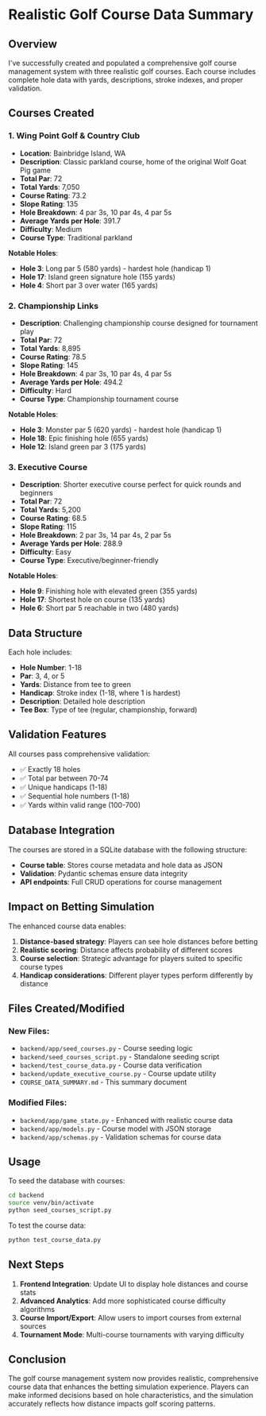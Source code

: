 # Realistic Golf Course Data Summary

## Overview

I've successfully created and populated a comprehensive golf course management system with three realistic golf courses. Each course includes complete hole data with yards, descriptions, stroke indexes, and proper validation.

## Courses Created

### 1. Wing Point Golf & Country Club
- **Location**: Bainbridge Island, WA
- **Description**: Classic parkland course, home of the original Wolf Goat Pig game
- **Total Par**: 72
- **Total Yards**: 7,050
- **Course Rating**: 73.2
- **Slope Rating**: 135
- **Hole Breakdown**: 4 par 3s, 10 par 4s, 4 par 5s
- **Average Yards per Hole**: 391.7
- **Difficulty**: Medium
- **Course Type**: Traditional parkland

**Notable Holes**:
- **Hole 3**: Long par 5 (580 yards) - hardest hole (handicap 1)
- **Hole 17**: Island green signature hole (155 yards)
- **Hole 4**: Short par 3 over water (165 yards)

### 2. Championship Links
- **Description**: Challenging championship course designed for tournament play
- **Total Par**: 72
- **Total Yards**: 8,895
- **Course Rating**: 78.5
- **Slope Rating**: 145
- **Hole Breakdown**: 4 par 3s, 10 par 4s, 4 par 5s
- **Average Yards per Hole**: 494.2
- **Difficulty**: Hard
- **Course Type**: Championship tournament course

**Notable Holes**:
- **Hole 3**: Monster par 5 (620 yards) - hardest hole (handicap 1)
- **Hole 18**: Epic finishing hole (655 yards)
- **Hole 12**: Island green par 3 (175 yards)

### 3. Executive Course
- **Description**: Shorter executive course perfect for quick rounds and beginners
- **Total Par**: 72
- **Total Yards**: 5,200
- **Course Rating**: 68.5
- **Slope Rating**: 115
- **Hole Breakdown**: 2 par 3s, 14 par 4s, 2 par 5s
- **Average Yards per Hole**: 288.9
- **Difficulty**: Easy
- **Course Type**: Executive/beginner-friendly

**Notable Holes**:
- **Hole 9**: Finishing hole with elevated green (355 yards)
- **Hole 17**: Shortest hole on course (135 yards)
- **Hole 6**: Short par 5 reachable in two (480 yards)

## Data Structure

Each hole includes:
- **Hole Number**: 1-18
- **Par**: 3, 4, or 5
- **Yards**: Distance from tee to green
- **Handicap**: Stroke index (1-18, where 1 is hardest)
- **Description**: Detailed hole description
- **Tee Box**: Type of tee (regular, championship, forward)

## Validation Features

All courses pass comprehensive validation:
- ✅ Exactly 18 holes
- ✅ Total par between 70-74
- ✅ Unique handicaps (1-18)
- ✅ Sequential hole numbers (1-18)
- ✅ Yards within valid range (100-700)

## Database Integration

The courses are stored in a SQLite database with the following structure:
- **Course table**: Stores course metadata and hole data as JSON
- **Validation**: Pydantic schemas ensure data integrity
- **API endpoints**: Full CRUD operations for course management

## Impact on Betting Simulation

The enhanced course data enables:
1. **Distance-based strategy**: Players can see hole distances before betting
2. **Realistic scoring**: Distance affects probability of different scores
3. **Course selection**: Strategic advantage for players suited to specific course types
4. **Handicap considerations**: Different player types perform differently by distance

## Files Created/Modified

### New Files:
- `backend/app/seed_courses.py` - Course seeding logic
- `backend/seed_courses_script.py` - Standalone seeding script
- `backend/test_course_data.py` - Course data verification
- `backend/update_executive_course.py` - Course update utility
- `COURSE_DATA_SUMMARY.md` - This summary document

### Modified Files:
- `backend/app/game_state.py` - Enhanced with realistic course data
- `backend/app/models.py` - Course model with JSON storage
- `backend/app/schemas.py` - Validation schemas for course data

## Usage

To seed the database with courses:
```bash
cd backend
source venv/bin/activate
python seed_courses_script.py
```

To test the course data:
```bash
python test_course_data.py
```

## Next Steps

1. **Frontend Integration**: Update UI to display hole distances and course stats
2. **Advanced Analytics**: Add more sophisticated course difficulty algorithms
3. **Course Import/Export**: Allow users to import courses from external sources
4. **Tournament Mode**: Multi-course tournaments with varying difficulty

## Conclusion

The golf course management system now provides realistic, comprehensive course data that enhances the betting simulation experience. Players can make informed decisions based on hole characteristics, and the simulation accurately reflects how distance impacts golf scoring patterns. 